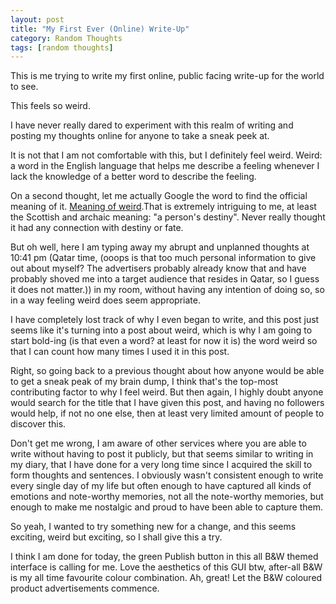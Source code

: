 ```yaml
---
layout: post
title: "My First Ever (Online) Write-Up"
category: Random Thoughts
tags: [random thoughts]
---
```


This is me trying to write my first online, public facing write-up for the world to see.

This feels so weird.

I have never really dared to experiment with this realm of writing and posting my thoughts online for anyone to take a sneak peek at.

It is not that I am not comfortable with this, but I definitely feel weird.
Weird: a word in the English language that helps me describe a feeling whenever I lack the knowledge of a better word to describe the feeling.

On a second thought, let me actually Google the word to find the official meaning of it. [Meaning of weird](https://www.google.com/search?q=weird+meaning&oq=weird+meaning&aqs=chrome.0.69i59j0l6j69i60.2042j1j9&sourceid=chrome&ie=UTF-8).That is extremely intriguing to me, at least the Scottish and archaic meaning: "a person's destiny". Never really thought it had any connection with destiny or fate.

But oh well, here I am typing away my abrupt and unplanned thoughts at 10:41 pm (Qatar time, (ooops is that too much personal information to give out about myself? The advertisers probably already know that and have probably shoved me into a target audience that resides in Qatar, so I guess it does not matter.)) in my room, without having any intention of doing so, so in a way feeling weird does seem appropriate.

I have completely lost track of why I even began to write, and this post just seems like it's turning into a post about weird, which is why I am going to start bold-ing (is that even a word? at least for now it is) the word weird so that I can count how many times I used it in this post.

Right, so going back to a previous thought about how anyone would be able to get a sneak peak of my brain dump, I think that's the top-most contributing factor to why I feel weird. But then again, I highly doubt anyone would search for the title that I have given this post, and having no followers would help, if not no one else, then at least very limited amount of people to discover this.

Don't get me wrong, I am aware of other services where you are able to write without having to post it publicly, but that seems similar to writing in my diary, that I have done for a very long time since I acquired the skill to form thoughts and sentences.
I obviously wasn't consistent enough to write every single day of my life but often enough to have captured all kinds of emotions and note-worthy memories, not all the note-worthy memories, but enough to make me nostalgic and proud to have been able to capture them.

So yeah, I wanted to try something new for a change, and this seems exciting, weird but exciting, so I shall give this a try.

I think I am done for today, the green Publish button in this all B&W themed interface is calling for me. Love the aesthetics of this GUI btw, after-all B&W is my all time favourite colour combination. Ah, great! Let the B&W coloured product advertisements commence.
